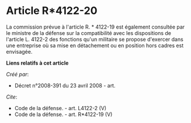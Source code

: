 # Article R*4122-20

La commission prévue à l'article R. * 4122-19 est également consultée par le ministre de la défense sur la compatibilité avec
les dispositions de l'article L. 4122-2 des fonctions qu'un militaire se propose d'exercer dans une entreprise où sa mise en
détachement ou en position hors cadres est envisagée.

**Liens relatifs à cet article**

_Créé par_:

  - Décret n°2008-391 du 23 avril 2008 - art.

_Cite_:

  - Code de la défense. - art. L4122-2 (V)
  - Code de la défense. - art. R*4122-19 (V)
